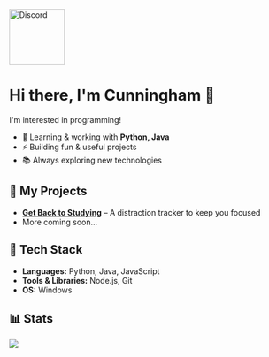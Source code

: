 <a href="https://discord.com/users/700560289766047847">
  <img src="https://cdn2.steamgriddb.com/icon/95c9d994f8d75d4d60f8bb8f25902339/32/256x256.png" alt="Discord" width="100" />
</a>

<br>

# Hi there, I'm Cunningham 👋  

I'm interested in programming!  

- 🌱 Learning & working with **Python, Java**  
- ⚡ Building fun & useful projects  
- 📚 Always exploring new technologies  

## 📌 My Projects  
- **[Get Back to Studying](https://github.com/developer-cunningham/get-back-to-studying)** – A distraction tracker to keep you focused  
- More coming soon...  

## 🔧 Tech Stack  
- **Languages:** Python, Java, JavaScript
- **Tools & Libraries:** Node.js, Git
- **OS:** Windows

## 📊 Stats  
![](https://komarev.com/ghpvc/?username=developer-cunningham&color=brightgreen)  
